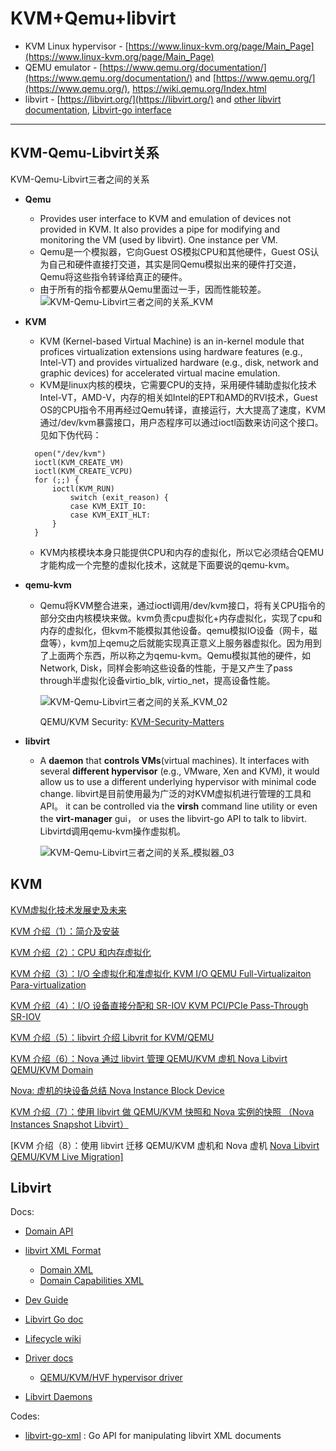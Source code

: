 # KVM+Qemu+libvirt

* KVM Linux hypervisor - [https://www.linux-kvm.org/page/Main_Page](https://www.linux-kvm.org/page/Main_Page)
* QEMU emulator - [https://www.qemu.org/documentation/](https://www.qemu.org/documentation/) and  [https://www.qemu.org/](https://www.qemu.org/), https://wiki.qemu.org/Index.html 
* libvirt - [https://libvirt.org/](https://libvirt.org/) and [other libvirt documentation](https://confluence.swg.usma.ibm.com:8445/display/CTL/Examples+-+libvirt+XML), [Libvirt-go interface](https://godoc.org/github.com/libvirt/libvirt-go)

---

## KVM-Qemu-Libvirt关系

KVM-Qemu-Libvirt三者之间的关系

* **Qemu**

  * Provides user interface to KVM and emulation of devices not provided in KVM. It also provides a pipe for modifying and monitoring the VM (used by libvirt). One instance per VM.
  * Qemu是一个模拟器，它向Guest OS模拟CPU和其他硬件，Guest OS认为自己和硬件直接打交道，其实是同Qemu模拟出来的硬件打交道，Qemu将这些指令转译给真正的硬件。
  * 由于所有的指令都要从Qemu里面过一手，因而性能较差。
    ![KVM-Qemu-Libvirt三者之间的关系_KVM](http://s3.51cto.com/wyfs02/M00/6F/77/wKiom1WdDYyjiVZiAAECBtAEQ5E590.jpg)
  
* **KVM**

  * KVM (Kernel-based Virtual Machine) is an in-kernel module that profices virtualization extensions using hardware features (e.g., Intel-VT) and provides virtualized hardware (e.g., disk, network and graphic devices) for accelerated virtual macine emulation.
  * KVM是linux内核的模块，它需要CPU的支持，采用硬件辅助虚拟化技术Intel-VT，AMD-V，内存的相关如Intel的EPT和AMD的RVI技术，Guest OS的CPU指令不用再经过Qemu转译，直接运行，大大提高了速度，KVM通过/dev/kvm暴露接口，用户态程序可以通过ioctl函数来访问这个接口。见如下伪代码：
  
  ```
    open("/dev/kvm")
    ioctl(KVM_CREATE_VM)
    ioctl(KVM_CREATE_VCPU)
    for (;;) {
        ioctl(KVM_RUN)
            switch (exit_reason) {
            case KVM_EXIT_IO: 
            case KVM_EXIT_HLT:
        }
    }
  ```
  
  * KVM内核模块本身只能提供CPU和内存的虚拟化，所以它必须结合QEMU才能构成一个完整的虚拟化技术，这就是下面要说的qemu-kvm。
  
* **qemu-kvm**

  * Qemu将KVM整合进来，通过ioctl调用/dev/kvm接口，将有关CPU指令的部分交由内核模块来做。kvm负责cpu虚拟化+内存虚拟化，实现了cpu和内存的虚拟化，但kvm不能模拟其他设备。qemu模拟IO设备（网卡，磁盘等），kvm加上qemu之后就能实现真正意义上服务器虚拟化。因为用到了上面两个东西，所以称之为qemu-kvm。Qemu模拟其他的硬件，如Network, Disk，同样会影响这些设备的性能，于是又产生了pass through半虚拟化设备virtio_blk, virtio_net，提高设备性能。

    ![KVM-Qemu-Libvirt三者之间的关系_KVM_02](http://s3.51cto.com/wyfs02/M01/6F/77/wKiom1WdDc2CEwy6AAGPf4VzQao172.jpg)
    
    QEMU/KVM Security: [KVM-Security-Matters](https://confluence.swg.usma.ibm.com:8445/display/HCP/KVM-Security-Matters)

* **libvirt**
  
  * A **daemon** that **controls VMs**(virtual machines). It interfaces with several **different hypervisor** (e.g., VMware, Xen and KVM), it would allow us to use a different underlying hypervisor with minimal code change. libvirt是目前使用最为广泛的对KVM虚拟机进行管理的工具和API。 it can be controlled via the **virsh** command line utility or even the **virt-manager** gui， or uses the libvirt-go API to talk to libvirt. Libvirtd调用qemu-kvm操作虚拟机。
  
    ![KVM-Qemu-Libvirt三者之间的关系_模拟器_03](http://s3.51cto.com/wyfs02/M02/6F/74/wKioL1WdD72RRy8mAAIuDm6sVAY591.jpg)

## KVM

[KVM虚拟化技术发展史及未来](http://www.ha97.com/4881.html)

[KVM 介绍（1）：简介及安装](https://www.cnblogs.com/sammyliu/p/4543110.html)

[KVM 介绍（2）：CPU 和内存虚拟化](https://www.cnblogs.com/sammyliu/p/4543597.html)

[KVM 介绍（3）：I/O 全虚拟化和准虚拟化 KVM I/O QEMU Full-Virtualizaiton Para-virtualization](https://www.cnblogs.com/sammyliu/p/4543657.html)

[KVM 介绍（4）：I/O 设备直接分配和 SR-IOV KVM PCI/PCIe Pass-Through SR-IOV](https://www.cnblogs.com/sammyliu/p/4548194.html)

[KVM 介绍（5）：libvirt 介绍 Libvrit for KVM/QEMU ](https://www.cnblogs.com/sammyliu/p/4558638.html)

[KVM 介绍（6）：Nova 通过 libvirt 管理 QEMU/KVM 虚机 Nova Libvirt QEMU/KVM Domain](https://www.cnblogs.com/sammyliu/p/4568188.html)

[Nova: 虚机的块设备总结 Nova Instance Block Device](https://www.cnblogs.com/sammyliu/p/4462718.html)

[KVM 介绍（7）：使用 libvirt 做 QEMU/KVM 快照和 Nova 实例的快照 （Nova Instances Snapshot Libvirt）](https://www.cnblogs.com/sammyliu/p/4468757.html)

[KVM 介绍（8）：使用 libvirt 迁移 QEMU/KVM 虚机和 Nova 虚机 [Nova Libvirt QEMU/KVM Live Migration\]](https://www.cnblogs.com/sammyliu/p/4572287.html)



## Libvirt

Docs:

* [Domain API](https://libvirt.org/html/libvirt-libvirt-domain.html)
* [libvirt XML Format](https://libvirt.org/format.html)
  * [Domain XML](https://libvirt.org/formatdomain.html)
  * [Domain Capabilities XML](https://libvirt.org/formatdomaincaps.html)
* [Dev Guide](https://libvirt.org/docs/libvirt-appdev-guide/en-US/html/)
* [Libvirt Go doc](https://godoc.org/github.com/libvirt/libvirt-go)
* [Lifecycle wiki](https://wiki.libvirt.org/page/VM_lifecycle)

* [Driver docs](https://libvirt.org/drivers.html)
  * [QEMU/KVM/HVF hypervisor driver](https://libvirt.org/drvqemu.html)
* [Libvirt Daemons](https://libvirt.org/daemons.html)

Codes:

* [libvirt-go-xml](https://github.com/libvirt/libvirt-go-xml) : Go API for manipulating libvirt XML documents



